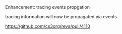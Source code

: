 Enhancement: tracing events propgation

tracing information will now be propagated via events

https://github.com/cs3org/reva/pull/4110

